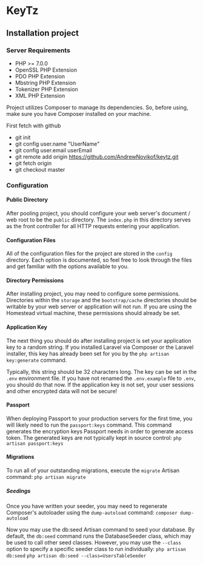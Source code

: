 # KeyTz

## Installation project

### Server Requirements

- PHP >= 7.0.0
- OpenSSL PHP Extension
- PDO PHP Extension
- Mbstring PHP Extension
- Tokenizer PHP Extension
- XML PHP Extension

Project utilizes Composer to manage its dependencies. So, before using, make sure you have Composer installed on your machine.

First fetch with github 
- git init
- git config user.name "UserName"
- git config user.email userEmail
- git remote add origin https://github.com/AndrewNovikof/keytz.git
- git fetch origin
- git checkout master

### Configuration

#### Public Directory

After pooling project, you should configure your web server's document / web root to be the  `public` directory. The `index.php` in this directory serves as the front controller for all HTTP requests entering your application.

#### Configuration Files

All of the configuration files for the project are stored in the `config` directory. Each option is documented, so feel free to look through the files and get familiar with the options available to you.

#### Directory Permissions

After installing project, you may need to configure some permissions. Directories within the  `storage` and the `bootstrap/cache` directories should be writable by your web server or application will not run. If you are using the Homestead virtual machine, these permissions should already be set.

#### Application Key

The next thing you should do after installing project is set your application key to a random string. If you installed Laravel via Composer or the Laravel installer, this key has already been set for you by the `php artisan key:generate` command.

Typically, this string should be 32 characters long. The key can be set in the `.env` environment file. If you have not renamed the `.env.example` file to `.env`, you should do that now. If the application key is not set, your user sessions and other encrypted data will not be secure!

#### Passport

When deploying Passport to your production servers for the first time, you will likely need to run the `passport:keys` command. This command generates the encryption keys Passport needs in order to generate access token. The generated keys are not typically kept in source control:
`php artisan passport:keys`

#### Migrations

To run all of your outstanding migrations, execute the `migrate` Artisan command:
`php artisan migrate`

##### Seedings

Once you have written your seeder, you may need to regenerate Composer's autoloader using the `dump-autoload` command:
`composer dump-autoload`

Now you may use the db:seed Artisan command to seed your database. By default, the  `db:seed` command runs the DatabaseSeeder class, which may be used to call other seed classes. However, you may use the `--class` option to specify a specific seeder class to run individually:
`php artisan db:seed`
`php artisan db:seed --class=UsersTableSeeder`